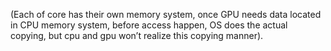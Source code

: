 (Each of core has their own memory system, once GPU needs data located in CPU memory system, before access happen, OS does the actual copying, but cpu and gpu won’t realize this copying manner).